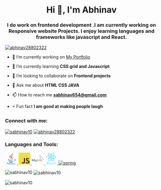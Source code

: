 <h1 align="center">Hi 👋, I'm Abhinav</h1>
<h3 align="center">I do work on frontend development .I am currently working on Responsive website Projects. I enjoy learning languages and frameworks like javascript and React.</h3>

<p align="left"> <a href="https://twitter.com/abhinav28802322" target="blank"><img src="https://img.shields.io/twitter/follow/abhinav28802322?logo=twitter&style=for-the-badge" alt="abhinav28802322" /></a> </p>

- 🔭 I’m currently working on [My Portfolio](https://github.com/sabhinav10/My-Portfolio)

- 🌱 I’m currently learning **CSS grid and Javascript**

- 👯 I’m looking to collaborate on **Frontend projects**

- 💬 Ask me about **HTML CSS JAVA**

- 📫 How to reach me **sabhinav654@gmail.com**

- ⚡ Fun fact **I am good at making people laugh**

<h3 align="left">Connect with me:</h3>
<p align="left">
<a href="https://dev.to/sabhinav10" target="blank"><img align="center" src="https://cdn.jsdelivr.net/npm/simple-icons@3.0.1/icons/dev-dot-to.svg" alt="sabhinav10" height="30" width="40" /></a>
<a href="https://twitter.com/abhinav28802322" target="blank"><img align="center" src="https://raw.githubusercontent.com/rahuldkjain/github-profile-readme-generator/master/src/images/icons/Social/twitter.svg" alt="abhinav28802322" height="30" width="40" /></a>
</p>

<h3 align="left">Languages and Tools:</h3>
<p align="left"> <a href="https://www.java.com" target="_blank"> <img src="https://raw.githubusercontent.com/devicons/devicon/master/icons/java/java-original.svg" alt="java" width="40" height="40"/> </a> <a href="https://developer.mozilla.org/en-US/docs/Web/JavaScript" target="_blank"> <img src="https://raw.githubusercontent.com/devicons/devicon/master/icons/javascript/javascript-original.svg" alt="javascript" width="40" height="40"/> </a> <a href="https://www.mysql.com/" target="_blank"> <img src="https://raw.githubusercontent.com/devicons/devicon/master/icons/mysql/mysql-original-wordmark.svg" alt="mysql" width="40" height="40"/> </a> <a href="https://reactjs.org/" target="_blank"> <img src="https://raw.githubusercontent.com/devicons/devicon/master/icons/react/react-original-wordmark.svg" alt="react" width="40" height="40"/> </a> <a href="https://spring.io/" target="_blank"> <img src="https://www.vectorlogo.zone/logos/springio/springio-icon.svg" alt="spring" width="40" height="40"/> </a> </p>

<p><img align="left" src="https://github-readme-stats.vercel.app/api/top-langs?username=sabhinav10&show_icons=true&locale=en&layout=compact" alt="sabhinav10" /></p>

<p>&nbsp;<img align="center" src="https://github-readme-stats.vercel.app/api?username=sabhinav10&show_icons=true&locale=en" alt="sabhinav10" /></p>

<p><img align="center" src="https://github-readme-streak-stats.herokuapp.com/?user=sabhinav10&" alt="sabhinav10" /></p>
